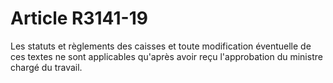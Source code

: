 # Article R3141-19

  
Les statuts et règlements des caisses et toute modification éventuelle de ces textes ne sont applicables qu'après avoir reçu l'approbation du ministre chargé du travail.